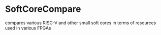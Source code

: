 # SoftCoreCompare
compares various RISC-V and other small soft cores in terms of resources used in various FPGAs
